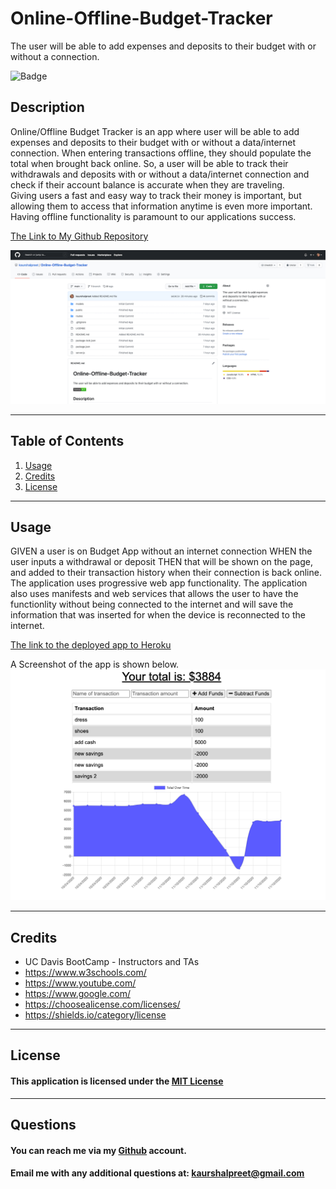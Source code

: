 # Online-Offline-Budget-Tracker
The user will be able to add expenses and deposits to their budget with or without a connection.

![Badge](https://img.shields.io/badge/license-MIT-Green)

## Description

Online/Offline Budget Tracker is an app where user will be able to add expenses and deposits to their budget with or without a data/internet connection. When entering transactions offline, they should populate the total when brought back online. So, a user will be able to track their withdrawals and deposits with or without a data/internet connection and check if their account balance is accurate when they are traveling.
<br>
Giving users a fast and easy way to track their money is important, but allowing them to access that information anytime is even more important. Having offline functionality is paramount to our applications success. <br>

[The Link to My Github Repository](https://github.com/kaurshalpreet/Online-Offline-Budget-Tracker)

![Repository Screenshot](./screenshots/repo.png)

---

## Table of Contents

1. [Usage](#Usage)
1. [Credits](#Credits)
1. [License](#License)


---

## Usage

GIVEN a user is on Budget App without an internet connection
WHEN the user inputs a withdrawal or deposit
THEN that will be shown on the page, and added to their transaction history when their connection is back online.<br>
The application uses progressive web app functionality. The application also uses manifests and web services that allows the user to have the functionlity without being connected to the internet and will save the information that was inserted for when the device is reconnected to the internet. 

 [The link to the deployed app to Heroku](https://ancient-earth-94263.herokuapp.com/)


A Screenshot of the app is shown below.
![Sample Giphy](./screenshots/screenshot.png)


---

## Credits

- UC Davis BootCamp - Instructors and TAs
- https://www.w3schools.com/
- https://www.youtube.com/
- https://www.google.com/
- https://choosealicense.com/licenses/
- https://shields.io/category/license

---

## License

#### This application is licensed under the [MIT License](https://opensource.org/licenses/MIT)

---

## Questions

#### You can reach me via my [Github](https://github.com/kaurshalpreet) account.

#### Email me with any additional questions at: kaurshalpreet@gmail.com